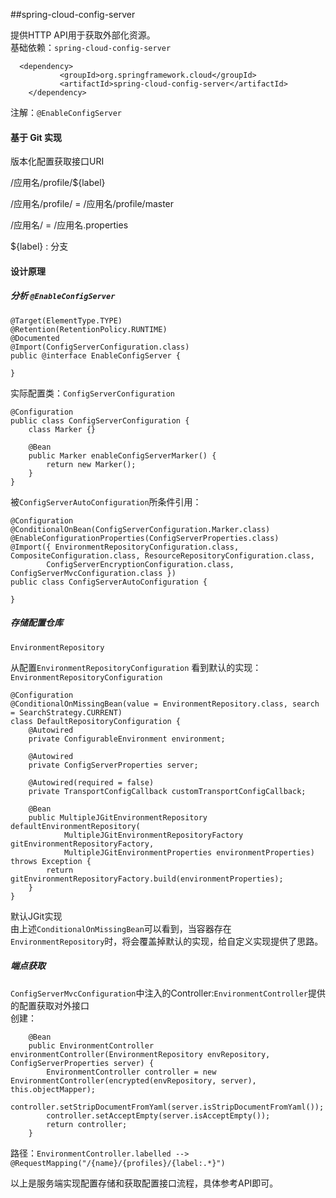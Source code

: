 
##spring-cloud-config-server

提供HTTP API用于获取外部化资源。  
基础依赖：`spring-cloud-config-server`  

```
  <dependency>
           <groupId>org.springframework.cloud</groupId>
           <artifactId>spring-cloud-config-server</artifactId>
    </dependency>
```


注解：`@EnableConfigServer`  

#### 基于 Git 实现

版本化配置获取接口URI  

/应用名/profile/${label}

/应用名/profile/ = /应用名/profile/master

/应用名/ = /应用名.properties

${label} : 分支


#### 设计原理

##### 分析 `@EnableConfigServer`  

```
@Target(ElementType.TYPE)
@Retention(RetentionPolicy.RUNTIME)
@Documented
@Import(ConfigServerConfiguration.class)
public @interface EnableConfigServer {

}
```

实际配置类：`ConfigServerConfiguration`  

```
@Configuration
public class ConfigServerConfiguration {
	class Marker {}

	@Bean
	public Marker enableConfigServerMarker() {
		return new Marker();
	}
}
```
被`ConfigServerAutoConfiguration`所条件引用：  

```
@Configuration
@ConditionalOnBean(ConfigServerConfiguration.Marker.class)
@EnableConfigurationProperties(ConfigServerProperties.class)
@Import({ EnvironmentRepositoryConfiguration.class, CompositeConfiguration.class, ResourceRepositoryConfiguration.class,
		ConfigServerEncryptionConfiguration.class, ConfigServerMvcConfiguration.class })
public class ConfigServerAutoConfiguration {

}
```

##### 存储配置仓库  
`EnvironmentRepository`  

从配置`EnvironmentRepositoryConfiguration` 看到默认的实现：`EnvironmentRepositoryConfiguration`  


```
@Configuration
@ConditionalOnMissingBean(value = EnvironmentRepository.class, search = SearchStrategy.CURRENT)
class DefaultRepositoryConfiguration {
	@Autowired
	private ConfigurableEnvironment environment;

	@Autowired
	private ConfigServerProperties server;

	@Autowired(required = false)
	private TransportConfigCallback customTransportConfigCallback;

	@Bean
	public MultipleJGitEnvironmentRepository defaultEnvironmentRepository(
	        MultipleJGitEnvironmentRepositoryFactory gitEnvironmentRepositoryFactory,
			MultipleJGitEnvironmentProperties environmentProperties) throws Exception {
		return gitEnvironmentRepositoryFactory.build(environmentProperties);
	}
}
```
默认JGit实现  
由上述`ConditionalOnMissingBean`可以看到，当容器存在`EnvironmentRepository`时，将会覆盖掉默认的实现，给自定义实现提供了思路。  


##### 端点获取

`ConfigServerMvcConfiguration`中注入的Controller:`EnvironmentController`提供的配置获取对外接口  
创建：

```
	@Bean
	public EnvironmentController environmentController(EnvironmentRepository envRepository, ConfigServerProperties server) {
		EnvironmentController controller = new EnvironmentController(encrypted(envRepository, server), this.objectMapper);
		controller.setStripDocumentFromYaml(server.isStripDocumentFromYaml());
		controller.setAcceptEmpty(server.isAcceptEmpty());
		return controller;
	}
```

路径：`EnvironmentController.labelled --> @RequestMapping("/{name}/{profiles}/{label:.*}")`  

以上是服务端实现配置存储和获取配置接口流程，具体参考API即可。  




